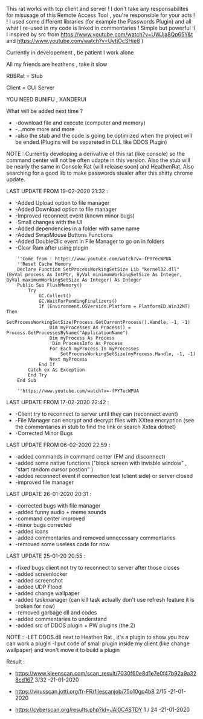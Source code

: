 This rat works with tcp client and server ! I don't take any responsabilites for misusage of this Remote Access Tool , you're  responsible for your acts ! ! I used some different libraries (for example the Passwords Plugin) and all what I re-used in my code is linked in commentaries ! Simple but powerful !( I inspired by src from https://www.youtube.com/watch?v=UWJja8Qp65Y&t and https://www.youtube.com/watch?v=UytjOcSHje8 )




Currently in developement , be patient I work alone


All my friends are heathens , take it slow 

RBBRat = Stub 

Client = GUI Server

YOU NEED BUNIFU , XANDERUI 





What will be added next time ?

* -download file and execute (computer and memory)
* -...more more and more
* -also the stub and the code is going be optimized when the project will be ended.(Plugins will be separeted in DLL like DDOS Plugin)

NOTE : Currently developing a derivative of this rat (like console) so the command center will not be often udapte in this version. Also the stub will be nearly the same in Console Rat (will release soon) and HeathenRat. Also searching for a good lib to make passwords stealer after this shitty chrome update.

LAST UPDATE FROM  19-02-2020 21:32 :

* -Added Upload option to file manager
* -Added Download option to file manager
* -Improved reconnect event (known minor bugs)
* -Small changes with the UI
* -Added dependencies in a folder with same name 
* -Added SwapMouse Buttons Functions
* -Added DoubleClic event in File Manager to go on in folders
* -Clear Ram after using plugin 

```Visual Basic 
    ''Come from : https://www.youtube.com/watch?v=-fPY7ecWPUA
    ''Reset Cache Memory
    Declare Function SetProcessWorkingSetSize Lib "kernel32.dll" (ByVal process As IntPtr, ByVal minimumWorkingSetSize As Integer, ByVal maximumWorkingSetSize As Integer) As Integer
    Public Sub FlushMemory()
        Try
            GC.Collect()
            GC.WaitForPendingFinalizers()
            If (Environment.OSVersion.Platform = PlatformID.Win32NT) Then
                SetProcessWorkingSetSize(Process.GetCurrentProcess().Handle, -1, -1)
                Dim myProcesses As Process() = Process.GetProcessesByName("ApplicationName")
                Dim myProcess As Process
                'Dim ProcessInfo As Process
                For Each myProcess In myProcesses
                    SetProcessWorkingSetSize(myProcess.Handle, -1, -1)
                Next myProcess
            End If
        Catch ex As Exception
        End Try
    End Sub

    ''https://www.youtube.com/watch?v=-fPY7ecWPUA
```


LAST UPDATE FROM 17-02-2020 22:42 :

* -Client try to reconnect to server until they can (reconnect event)
* -File Manager can encrypt and decrypt files with XXtea encryption (see the commentaries in stub to find the link or search Xxtea dotnet)
* -Corrected Minor Bugs


LAST UPDATE FROM 06-02-2020 22:59 :

* -added commands in command center (FM and disconnect)
* -added some native functions ("block screen with invisble window" , "start random cursor postion" )
* -added reconnect event if connection lost (client side) or server closed
* -improved file manager



LAST UPDATE 26-01-2020 20:31 :

* -corrected bugs with file manager
* -added funny audio + meme sounds
* -command center improved
* -minor bugs corrected
* -added icons
* -added commentaries and removed unnecessary commentaries
* -removed some useless code for now

LAST UPDATE 25-01-20 20:55 :

* -fixed bugs client not try to reconnect to server after those closes
* -added screenlocker
* -added screenshot
* -added UDP Flood
* -added change wallpaper 
* -added taskmanager (can kill task actually don't use refresh feature it is broken for now)
* -removed garbage dll and codes
* -added commentaries to understand
* -added src of DDOS plugin + PW plugins (the 2)


NOTE : 
-LET DDOS.dll next to Heathen Rat , it's a plugin to show you how can work a plugin
-I put code of small plugin inside my client (like change wallpaper) and won't move it to build a plugin


Result : 

- https://www.kleenscan.com/scan_result/7030f60e8d1e7e0f47b92a9a328cd167  3/32   -21-01-2020

- https://virusscan.jotti.org/fr-FR/filescanjob/75o10gp4b8 2/15  -21-01-2020

- https://cyberscan.org/results.php?id=JAl0C4STDY 1 / 24  -21-01-2020 
